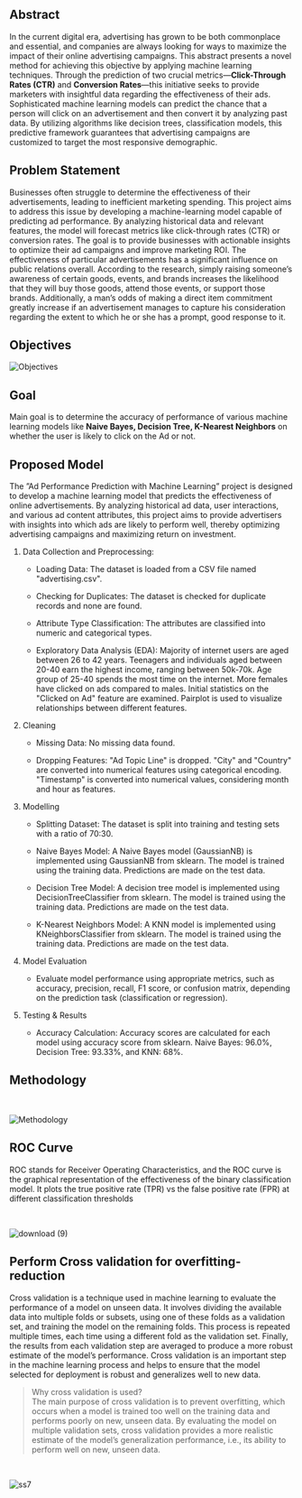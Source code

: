 ## Abstract
In the current digital era, advertising has grown to be both commonplace and essential, and companies are always looking for ways to maximize the impact of their online advertising campaigns. This abstract presents a novel method for achieving this objective by applying machine learning techniques. Through the prediction of two crucial metrics—**Click-Through Rates (CTR)** and **Conversion Rates**—this initiative seeks to provide marketers with insightful data regarding the effectiveness of their ads. Sophisticated machine learning models can predict the chance that a person will click on an advertisement and then convert it by analyzing past data. By utilizing algorithms like decision trees, classification models, this predictive framework guarantees that advertising campaigns are customized to target the most responsive demographic.


## Problem Statement
Businesses often struggle to determine the effectiveness of their advertisements, leading to inefficient marketing spending. This project aims to address this issue by developing a machine-learning model capable of predicting ad performance. By analyzing historical data and relevant features, the model will forecast metrics like click-through rates (CTR) or conversion rates. The goal is to provide businesses with actionable insights to optimize their ad campaigns and improve marketing ROI.
The effectiveness of particular advertisements has a significant influence on public relations overall. According to the research, simply raising someone’s awareness of certain goods, events, and brands increases the likelihood that they will buy those goods, attend those events, or support those brands. Additionally, a man’s odds of making a direct item commitment greatly increase if an advertisement manages to capture his consideration regarding the extent to which he or she has a prompt, good response to it.


## Objectives
![Objectives](https://github.com/Ashwani-Verma-07/NewsFlash-App/assets/89683890/37fa8c0d-d4bc-4249-9383-6c72fad288fe)


## Goal 
Main goal is to determine the accuracy of performance of various machine learning models like **Naive Bayes, Decision Tree, K-Nearest Neighbors** on whether the user is likely to click on the Ad or not.


## Proposed Model
The ”Ad Performance Prediction with Machine Learning” project is designed to develop a machine learning model that predicts the effectiveness of online advertisements. By analyzing historical ad data, user interactions, and various ad content attributes, this project aims to provide advertisers with insights into which ads are likely to perform well, thereby optimizing advertising campaigns and maximizing return on investment.

1. Data Collection and Preprocessing:
   * Loading Data: The dataset is loaded from a CSV file named "advertising.csv".
   
   * Checking for Duplicates: The dataset is checked for duplicate records and none are found.
   
   * Attribute Type Classification: The attributes are classified into numeric and categorical types.
   
   * Exploratory Data Analysis (EDA): Majority of internet users are aged between 26 to 42 years. Teenagers and individuals aged between 20-40 earn the highest income, 
    ranging between 50k-70k. Age group of 25-40 spends the most time on the internet. More females have clicked on ads compared to males. Initial statistics on the "Clicked 
    on Ad" feature are examined. Pairplot is used to visualize relationships between different features.

2. Cleaning
   * Missing Data: No missing data found.
     
   * Dropping Features: "Ad Topic Line" is dropped. "City" and "Country" are converted into numerical features using categorical encoding. "Timestamp" is converted into 
     numerical values, considering month and hour as features.

3. Modelling
   * Splitting Dataset: The dataset is split into training and testing sets with a ratio of 70:30.
     
   * Naive Bayes Model: A Naive Bayes model (GaussianNB) is implemented using GaussianNB from sklearn. The model is trained using the training data. Predictions are made on 
     the test data.
     
   * Decision Tree Model: A decision tree model is implemented using DecisionTreeClassifier from sklearn. The model is trained using the training data. Predictions are made 
    on the test data.

   * K-Nearest Neighbors Model: A KNN model is implemented using KNeighborsClassifier from sklearn. The model is trained using the training data. Predictions are made on the 
    test data.

4. Model Evaluation
   * Evaluate model performance using appropriate metrics, such as accuracy, precision, recall, F1 score, or confusion matrix, depending on the prediction task (classification or regression).

5. Testing & Results
   * Accuracy Calculation: Accuracy scores are calculated for each model using accuracy score from sklearn. Naive Bayes: 96.0%,  Decision Tree: 93.33%, and KNN: 68%.


## Methodology

<br>

![Methodology](https://github.com/Ashwani-Verma-07/Predicting-Performance-of-Advertisement/assets/89683890/fa27d175-3cbb-42df-8998-494dc784a7b8)

## ROC Curve
ROC stands for Receiver Operating Characteristics, and the ROC curve is the graphical representation of the effectiveness of the binary classification model. It plots the true positive rate (TPR) vs the false positive rate (FPR) at different classification thresholds

<br>

![download (9)](https://github.com/Ashwani-Verma-07/Predicting-Performance-of-Advertisement/assets/89683890/af0d17c4-6403-429f-bd9c-0a8d59bc5a72)

## Perform Cross validation for overfitting-reduction
Cross validation is a technique used in machine learning to evaluate the performance of a model on unseen data. It involves dividing the available data into multiple folds or subsets, using one of these folds as a validation set, and training the model on the remaining folds. This process is repeated multiple times, each time using a different fold as the validation set. Finally, the results from each validation step are averaged to produce a more robust estimate of the model’s performance. Cross validation is an important step in the machine learning process and helps to ensure that the model selected for deployment is robust and generalizes well to new data.

> Why cross validation is used?<br>
>The main purpose of cross validation is to prevent overfitting, which occurs when a model is trained too well on the training data and performs poorly on new, unseen data. By evaluating the model on multiple validation sets, cross validation provides a more realistic estimate of the model’s generalization performance, i.e., its ability to perform well on new, unseen data.

<br>

![ss7](https://github.com/Ashwani-Verma-07/Predicting-Performance-of-Advertisement/assets/89683890/7e02c986-8700-4e61-b797-bf36380384ac)
